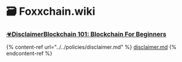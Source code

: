 # 🗃️ Foxxchain.wiki



### [☣Disclaimer](https://app.gitbook.com/o/HV0EygnULxrv5yDITPZB/s/ArhQv79QU66iBHghurnn/\~/changes/71/policies/disclaimer)[Blockchain 101: Blockchain For Beginners](blockchain.md#blockchain-101-blockchain-for-beginners)

{% content-ref url="../../policies/disclaimer.md" %}
[disclaimer.md](../../policies/disclaimer.md)
{% endcontent-ref %}

